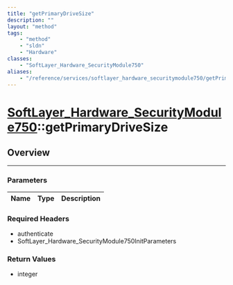 ```yaml
---
title: "getPrimaryDriveSize"
description: ""
layout: "method"
tags:
    - "method"
    - "sldn"
    - "Hardware"
classes:
    - "SoftLayer_Hardware_SecurityModule750"
aliases:
    - "/reference/services/softlayer_hardware_securitymodule750/getPrimaryDriveSize"
---
```

# [SoftLayer_Hardware_SecurityModule750](/reference/services/SoftLayer_Hardware_SecurityModule750)::getPrimaryDriveSize




## Overview 


-----

### Parameters 
|Name | Type | Description |
| --- | --- | --- |


### Required Headers
* authenticate
* SoftLayer_Hardware_SecurityModule750InitParameters


### Return Values
* integer




